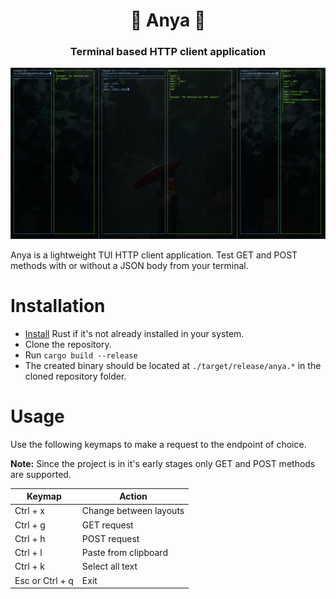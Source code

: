 <div align="center">
    <h1>🍱 Anya 🍱</h1>
    <h3> Terminal based HTTP client application </h3>
</div>

![](https://raw.githubusercontent.com/Ngz91/anya/master/screenshots/anya_example2.png)

Anya is a lightweight TUI HTTP client application. Test GET and POST methods with or without a JSON body from your terminal.

# Installation

- [Install](https://www.rust-lang.org/tools/install) Rust if it's not already installed in your system.
- Clone the repository.
- Run `cargo build --release`
- The created binary should be located at `./target/release/anya.*` in the cloned repository folder.

# Usage

Use the following keymaps to make a request to the endpoint of choice.

<b>Note:</b> Since the project is in it's early stages only GET and POST methods are supported.

| Keymap | Action |
------|------
| Ctrl + x | Change between layouts
| Ctrl + g | GET request
| Ctrl + h | POST request
| Ctrl + l | Paste from clipboard
| Ctrl + k | Select all text
| Esc or Ctrl + q | Exit

